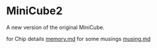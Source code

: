 # MiniCube2
A new version of the original MiniCube.

for Chip details [memory.md](https://github.com/MonstersGoBoom/MiniCube2/blob/main/Memory.md)
for some musings [musing.md](https://github.com/MonstersGoBoom/MiniCube2/blob/main/Musings.md)
